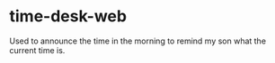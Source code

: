 # time-desk-web
Used to announce the time in the morning to remind my son what the current time is.
